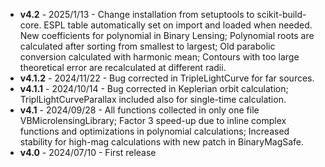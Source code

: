 -  **v4.2** - 2025/1/13 - Change installation from setuptools to scikit-build-core. ESPL table automatically set on import and loaded when needed. New coefficients for polynomial in Binary Lensing; Polynomial roots are calculated after sorting from smallest to largest; Old parabolic conversion calculated with harmonic mean; Contours with too large theoretical error are recalculated at different radii.
-  **v4.1.2** - 2024/11/22 - Bug corrected in TripleLightCurve for far sources.
-  **v4.1.1** - 2024/10/14 - Bug corrected in Keplerian orbit calculation; TriplLightCurveParallax included also for single-time calculation.
-  **v4.1** - 2024/09/28 - All functions collected in only one file VBMicrolensingLibrary; Factor 3 speed-up due to inline complex functions and optimizations in polynomial calculations; Increased stability for high-mag calculations with new patch in BinaryMagSafe.
-  **v4.0** - 2024/07/10 - First release
